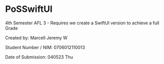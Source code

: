 # PoSSwiftUI
4th Semester AFL 3 - Requires we create a SwiftUI version to achieve a full Grade

Created by:
Marcell Jeremy W

Student Number / NIM:
0706012110013

Date of Submission:
040523 Thu
